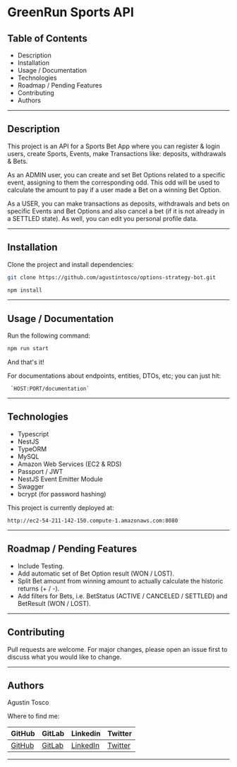 # GreenRun Sports API

## Table of Contents

- Description
- Installation
- Usage / Documentation
- Technologies
- Roadmap / Pending Features
- Contributing
- Authors

---

## Description

This project is an API for a Sports Bet App where you can register & login users, create Sports, Events, make Transactions like: deposits, withdrawals & Bets.

As an ADMIN user, you can create and set Bet Options related to a specific event, assigning to them the corresponding odd. This odd will be used to calculate the amount to pay if a user made a Bet on a winning Bet Option.

As a USER, you can make transactions as deposits, withdrawals and bets on specific Events and Bet Options and also cancel a bet (if it is not already in a SETTLED state). As well, you can edit you personal profile data.

---

## Installation

Clone the project and install dependencies:

```bash
git clone https://github.com/agustintosco/options-strategy-bot.git
```

```bash
npm install
```

---

## Usage / Documentation

Run the following command:

```bash
npm run start
```

And that's it!

For documentations about endpoints, entities, DTOs, etc; you can just hit:

     `HOST:PORT/documentation`

---

## Technologies

- Typescript
- NestJS
- TypeORM
- MySQL
- Amazon Web Services (EC2 & RDS)
- Passport / JWT
- NestJS Event Emitter Module
- Swagger
- bcrypt (for password hashing)

This project is currently deployed at:

    http://ec2-54-211-142-150.compute-1.amazonaws.com:8080

---

## Roadmap / Pending Features

- Include Testing.
- Add automatic set of Bet Option result (WON / LOST).
- Split Bet amount from winning amount to actually calculate the historic returns (+ / -).
- Add filters for Bets, i.e. BetStatus (ACTIVE / CANCELED / SETTLED) and BetResult (WON / LOST).

---

## Contributing

Pull requests are welcome. For major changes, please open an issue first to discuss what you would like to change.

---

## Authors

Agustin Tosco

Where to find me:

| GitHub                            | GitLab                            | Linkedin                                   | Twitter                         |
| --------------------------------- | --------------------------------- | ------------------------------------------ | ------------------------------- |
| [GitHub](github.com/agustintosco) | [GitLab](gitlab.com/agustintosco) | [LinkedIn](linkedin.com/in/agustin-tosco/) | [Twitter](twitter.com/agust_t_) |

---
